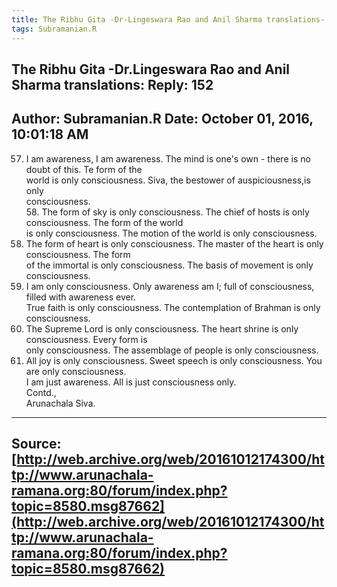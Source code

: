 ```yaml
--- 
title: The Ribhu Gita -Dr-Lingeswara Rao and Anil Sharma translations- Reply- 152   
tags: Subramanian.R  
---  
```

##  The Ribhu Gita -Dr.Lingeswara Rao and Anil Sharma translations: Reply: 152  
Author: Subramanian.R       Date: October 01, 2016, 10:01:18 AM  
---  
57. I am awareness, I am awareness. The mind is one's own - there is no doubt of this. Te form of the   
world is only consciousness. Siva, the bestower of auspiciousness,is only  
consciousness.   
58\. The form of sky is only consciousness. The chief of hosts is only  
consciousness. The form of the world   
is only consciousness. The motion of the world is only consciousness.   
59. The form of heart is only consciousness. The master of the heart is only consciousness. The form   
of the immortal is only consciousness. The basis of movement is only  
consciousness.   
60. I am only consciousness. Only awareness am I; full of consciousness, filled with awareness ever.   
True faith is only consciousness. The contemplation of Brahman is only  
consciousness.   
61. The Supreme Lord is only consciousness. The heart shrine is only consciousness. Every form is   
only consciousness. The assemblage of people is only consciousness.   
62. All joy is only consciousness. Sweet speech is only consciousness. You are only consciousness.   
I am just awareness. All is just consciousness only.   
Contd.,   
Arunachala Siva.
 ---  
Source:[http://web.archive.org/web/20161012174300/http://www.arunachala-ramana.org:80/forum/index.php?topic=8580.msg87662](http://web.archive.org/web/20161012174300/http://www.arunachala-ramana.org:80/forum/index.php?topic=8580.msg87662)   
---  


